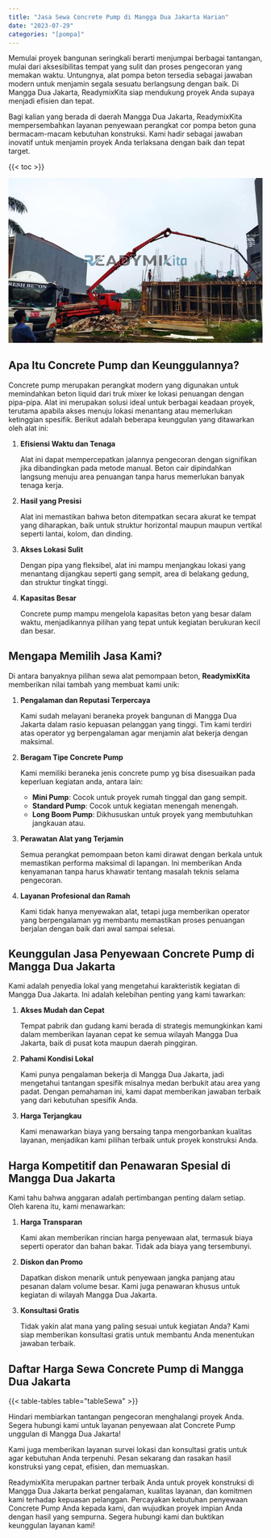 ```yaml
---
title: "Jasa Sewa Concrete Pump di Mangga Dua Jakarta Harian"
date: "2023-07-29"
categories: "[pompa]"
---
```


Memulai proyek bangunan seringkali berarti menjumpai berbagai tantangan, mulai dari aksesibilitas tempat yang sulit dan proses pengecoran yang memakan waktu. Untungnya, alat pompa beton tersedia sebagai jawaban modern untuk menjamin segala sesuatu berlangsung dengan baik. Di Mangga Dua Jakarta, ReadymixKita siap mendukung proyek Anda supaya menjadi efisien dan tepat.

Bagi kalian yang berada di daerah Mangga Dua Jakarta, ReadymixKita mempersembahkan layanan penyewaan perangkat cor pompa beton guna bermacam-macam kebutuhan konstruksi. Kami hadir sebagai jawaban inovatif untuk menjamin proyek Anda terlaksana dengan baik dan tepat target.

{{< toc >}}

![Jasa Sewa Concrete Pump di Mangga Dua Jakarta Harian](/images/pompa/sewa-pompa-16.jpg)

## Apa Itu Concrete Pump dan Keunggulannya?

Concrete pump merupakan perangkat modern yang digunakan untuk memindahkan beton liquid dari truk mixer ke lokasi penuangan dengan pipa-pipa. Alat ini merupakan solusi ideal untuk berbagai keadaan proyek, terutama apabila akses menuju lokasi menantang atau memerlukan ketinggian spesifik. Berikut adalah beberapa keunggulan yang ditawarkan oleh alat ini:

1. **Efisiensi Waktu dan Tenaga**

   Alat ini dapat mempercepatkan jalannya pengecoran dengan signifikan jika dibandingkan pada metode manual. Beton cair dipindahkan langsung menuju area penuangan tanpa harus memerlukan banyak tenaga kerja.

2. **Hasil yang Presisi**

   Alat ini memastikan bahwa beton ditempatkan secara akurat ke tempat yang diharapkan, baik untuk struktur horizontal maupun maupun vertikal seperti lantai, kolom, dan dinding.

3. **Akses Lokasi Sulit**

   Dengan pipa yang fleksibel, alat ini mampu menjangkau lokasi yang menantang dijangkau seperti gang sempit, area di belakang gedung, dan struktur tingkat tinggi.

4. **Kapasitas Besar**

   Concrete pump mampu mengelola kapasitas beton yang besar dalam waktu, menjadikannya pilihan yang tepat untuk kegiatan berukuran kecil dan besar.

## Mengapa Memilih Jasa Kami?

Di antara banyaknya pilihan sewa alat pemompaan beton, **ReadymixKita** memberikan nilai tambah yang membuat kami unik:

1. **Pengalaman dan Reputasi Terpercaya**

   Kami sudah melayani beraneka proyek bangunan di Mangga Dua Jakarta dalam rasio kepuasan pelanggan yang tinggi. Tim kami terdiri atas operator yg berpengalaman agar menjamin alat bekerja dengan maksimal.

2. **Beragam Tipe Concrete Pump**

   Kami memiliki beraneka jenis concrete pump yg bisa disesuaikan pada keperluan kegiatan anda, antara lain:
   - **Mini Pump**: Cocok untuk proyek rumah tinggal dan gang sempit.
   - **Standard Pump**: Cocok untuk kegiatan menengah menengah.
   - **Long Boom Pump**: Dikhususkan untuk proyek yang membutuhkan jangkauan atau.

3. **Perawatan Alat yang Terjamin**

   Semua perangkat pemompaan beton kami dirawat dengan berkala untuk memastikan performa maksimal di lapangan. Ini memberikan Anda kenyamanan tanpa harus khawatir tentang masalah teknis selama pengecoran.

4. **Layanan Profesional dan Ramah**

   Kami tidak hanya menyewakan alat, tetapi juga memberikan operator yang berpengalaman yg membantu memastikan proses penuangan berjalan dengan baik dari awal sampai selesai.

## Keunggulan Jasa Penyewaan Concrete Pump di Mangga Dua Jakarta

Kami adalah penyedia lokal yang mengetahui karakteristik kegiatan di Mangga Dua Jakarta. Ini adalah kelebihan penting yang kami tawarkan:

1. **Akses Mudah dan Cepat**

   Tempat pabrik dan gudang kami berada di strategis memungkinkan kami dalam memberikan layanan cepat ke semua wilayah Mangga Dua Jakarta, baik di pusat kota maupun daerah pinggiran.

2. **Pahami Kondisi Lokal**

   Kami punya pengalaman bekerja di Mangga Dua Jakarta, jadi mengetahui tantangan spesifik misalnya medan berbukit atau area yang padat. Dengan pemahaman ini, kami dapat memberikan jawaban terbaik yang dari kebutuhan spesifik Anda.

3. **Harga Terjangkau**

   Kami menawarkan biaya yang bersaing tanpa mengorbankan kualitas layanan, menjadikan kami pilihan terbaik untuk proyek konstruksi Anda.

## Harga Kompetitif dan Penawaran Spesial di Mangga Dua Jakarta

Kami tahu bahwa anggaran adalah pertimbangan penting dalam setiap. Oleh karena itu, kami menawarkan:

1. **Harga Transparan**

   Kami akan memberikan rincian harga penyewaan alat, termasuk biaya seperti operator dan bahan bakar. Tidak ada biaya yang tersembunyi.

2. **Diskon dan Promo**

   Dapatkan diskon menarik untuk penyewaan jangka panjang atau pesanan dalam volume besar. Kami juga penawaran khusus untuk kegiatan di wilayah Mangga Dua Jakarta.

3. **Konsultasi Gratis**

   Tidak yakin alat mana yang paling sesuai untuk kegiatan Anda? Kami siap memberikan konsultasi gratis untuk membantu Anda menentukan jawaban terbaik.

## Daftar Harga Sewa Concrete Pump di Mangga Dua Jakarta

{{< table-tables table="tableSewa" >}}

Hindari membiarkan tantangan pengecoran menghalangi proyek Anda. Segera hubungi kami untuk layanan penyewaan alat Concrete Pump unggulan di Mangga Dua Jakarta!

Kami juga memberikan layanan survei lokasi dan konsultasi gratis untuk agar kebutuhan Anda terpenuhi. Pesan sekarang dan rasakan hasil konstruksi yang cepat, efisien, dan memuaskan.

ReadymixKita merupakan partner terbaik Anda untuk proyek konstruksi di Mangga Dua Jakarta berkat pengalaman, kualitas layanan, dan komitmen kami terhadap kepuasan pelanggan. Percayakan kebutuhan penyewaan Concrete Pump Anda kepada kami, dan wujudkan proyek impian Anda dengan hasil yang sempurna. Segera hubungi kami dan buktikan keunggulan layanan kami!